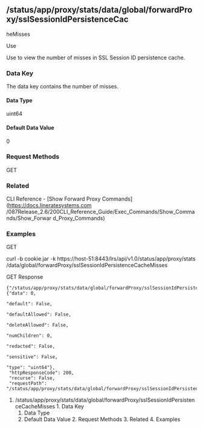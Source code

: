 ## /status/app/proxy/stats/data/global/forwardProxy/sslSessionIdPersistenceCac
heMisses

Use

Use to view the number of misses in SSL Session ID persistence cache.

### Data Key

The data key contains the number of misses.

#### Data Type

uint64

#### Default Data Value

0

### Request Methods

GET

### Related

CLI Reference - [Show Forward Proxy Commands](https://docs.lineratesystems.com
/087Release_2.6/200CLI_Reference_Guide/Exec_Commands/Show_Commands/Show_Forwar
d_Proxy_Commands)

### Examples

GET

curl -b cookie.jar -k https://host-51:8443/lrs/api/v1.0/status/app/proxy/stats
/data/global/forwardProxy/sslSessionIdPersistenceCacheMisses

GET Response

    
    {"/status/app/proxy/stats/data/global/forwardProxy/sslSessionIdPersistenceCacheMisses": {"data": 0,
                                                                                              "default": False,
                                                                                              "defaultAllowed": False,
                                                                                              "deleteAllowed": False,
                                                                                              "numChildren": 0,
                                                                                              "redacted": False,
                                                                                              "sensitive": False,
                                                                                              "type": "uint64"},
     "httpResponseCode": 200,
     "recurse": False,
     "requestPath": "/status/app/proxy/stats/data/global/forwardProxy/sslSessionIdPersistenceCacheMisses"}
    

  1. /status/app/proxy/stats/data/global/forwardProxy/sslSessionIdPersistenceCacheMisses
    1. Data Key
      1. Data Type
      2. Default Data Value
    2. Request Methods
    3. Related
    4. Examples


